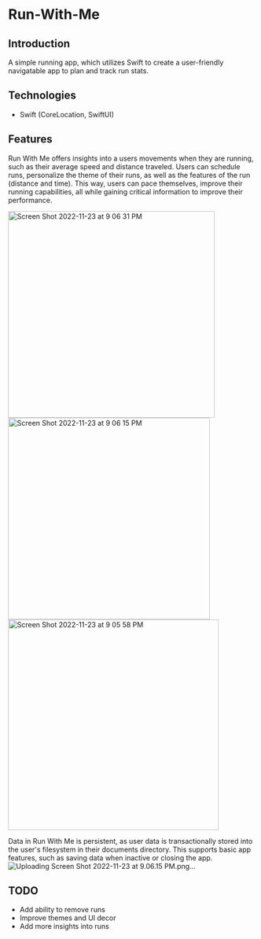 # Run-With-Me

## Introduction
A simple running app, which utilizes Swift to create a user-friendly navigatable app to plan and track run stats.

## Technologies
* Swift (CoreLocation, SwiftUI)

## Features
Run With Me offers insights into a users movements when they are running, such as their average speed and distance traveled. Users can schedule runs, personalize the theme of their runs, as well as the features of the run (distance and time). This way, users can pace themselves, improve their running capabilities, all while gaining critical information to improve their performance.

<img width="420" alt="Screen Shot 2022-11-23 at 9 06 31 PM" src="https://user-images.githubusercontent.com/66751933/203685246-c598ff01-7fbf-4756-ad02-b030b6304753.png">
<img width="410" alt="Screen Shot 2022-11-23 at 9 06 15 PM" src="https://user-images.githubusercontent.com/66751933/203685263-110cf2e4-c314-4284-8940-0a84baf6c96d.png">
<img width="428" alt="Screen Shot 2022-11-23 at 9 05 58 PM" src="https://user-images.githubusercontent.com/66751933/203685269-808a7bff-f01b-4ab9-9fab-1d30983cf926.png">


Data in Run With Me is persistent, as user data is transactionally stored into the user's filesystem in their documents directory. This supports basic app features, such as saving data when inactive or closing the app. 
![Uploading Screen Shot 2022-11-23 at 9.06.15 PM.png…]()

## TODO
* Add ability to remove runs
* Improve themes and UI decor
* Add more insights into runs


